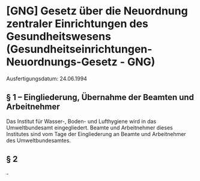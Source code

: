 # [GNG] Gesetz über die Neuordnung zentraler Einrichtungen des Gesundheitswesens  (Gesundheitseinrichtungen-Neuordnungs-Gesetz - GNG)

Ausfertigungsdatum: 24.06.1994

 

## § 1 – Eingliederung, Übernahme der Beamten und Arbeitnehmer

Das Institut für Wasser-, Boden- und Lufthygiene wird in das Umweltbundesamt eingegliedert. Beamte und Arbeitnehmer dieses Institutes sind vom Tage der Eingliederung an Beamte und Arbeitnehmer des Umweltbundesamtes.


## § 2

\-
